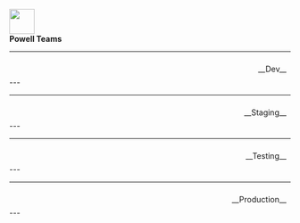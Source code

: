 <img src="https://main.iam.ad.ext.azure.com/api/Images/Applications/-NE1DmZKwuGJARlqr89a317rqrDWEqljxjxFP4tD2Xo=.jpg" style="width:45px"/></br>
__Powell Teams__

---
<div style="padding:7.5px;text-align: right">__Dev__</div>
---

---
<div style="padding:7.5px;text-align: right">__Staging__</div>
---
   
---
<div style="padding:7.5px;text-align: right">__Testing__</div>
---

---
<div style="padding:7.5px;text-align: right">__Production__</div>
---
